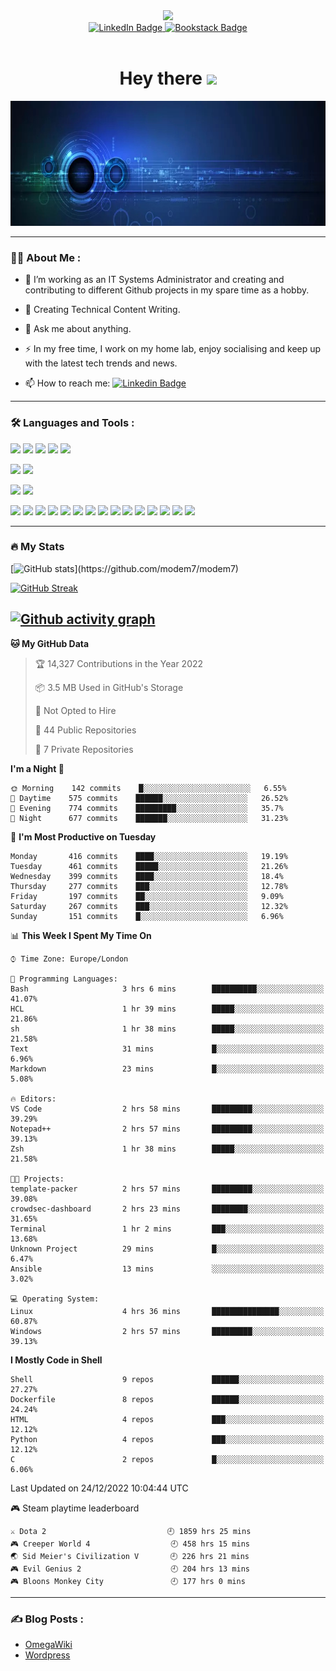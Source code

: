 <div id="header" align="center">
  <img src="https://media.giphy.com/media/f3iwJFOVOwuy7K6FFw/giphy.gif" width="300"/>
<div id="badges">
  <a href="https://www.linkedin.com/in/alexlaneit/">
    <img src="https://img.shields.io/badge/LinkedIn-blue?style=for-the-badge&logo=linkedin&logoColor=white" alt="LinkedIn Badge"/>
  </a>
  <a href="https://modem7.com">
  <img src="https://img.shields.io/badge/Bookstack-blue?style=for-the-badge&logo=BookStack&logoColor=white" alt="Bookstack Badge"/>
  </a>
</div>
  <img src="https://komarev.com/ghpvc/?username=modem7&style=flat-square&color=blue" alt=""/>
<h1>
  Hey there
  <img src="https://media.giphy.com/media/hvRJCLFzcasrR4ia7z/giphy.gif" width="30px"/>
</h1>
</div>

<div align="center">
  <img src="https://github.com/modem7/MiscAssets/blob/master/images/ezgif-6-79e26c05da.jpg" width="800" height="200"/>
</div>

---

### :man_technologist: About Me :
- :telescope: I’m working as an IT Systems Administrator and creating and contributing to different Github projects in my spare time as a hobby.

- :seedling: Creating Technical Content Writing.

- 💬 Ask me about anything.

- :zap: In my free time, I work on my home lab, enjoy socialising and keep up with the latest tech trends and news.

- :mailbox: How to reach me: [![Linkedin Badge](https://img.shields.io/badge/-AlexLaneIT-blue?style=flat&logo=Linkedin&logoColor=white)](https://www.linkedin.com/in/alexlaneit/)

---

### :hammer_and_wrench: Languages and Tools :
![](https://img.shields.io/badge/OS-Centos-informational?style=flat&logo=centos&logoColor=white&color=981e32)
![](https://img.shields.io/badge/OS-Debian-informational?style=flat&logo=debian&logoColor=white&color=981e32)
![](https://img.shields.io/badge/OS-RHEL-informational?style=flat&logo=red-hat&logoColor=white&color=981e32)
![](https://img.shields.io/badge/OS-Ubuntu-informational?style=flat&logo=ubuntu&logoColor=white&color=981e32)
![](https://img.shields.io/badge/OS-Windows-informational?style=flat&logo=windows&logoColor=white&color=981e32)

![](https://img.shields.io/badge/Editor-Notepad++-informational?style=flat&logo=notepadplusplus&logoColor=white&color=981e32)
![](https://img.shields.io/badge/Editor-Visual_Studio_Code-informational?style=flat&logo=visual-studio-code&logoColor=white&color=981e32)


![](https://img.shields.io/badge/Shell-Bash-informational?style=flat&logo=gnu-bash&logoColor=white&color=981e32)
![](https://img.shields.io/badge/Shell-ZSH-informational?style=flat&logo=gnu-bash&logoColor=white&color=981e32)

![](https://img.shields.io/badge/Tools-3CX-informational?style=flat&logoColor=white&color=981e32)
![](https://img.shields.io/badge/Tools-Ansible-informational?style=flat&logo=ansible&logoColor=white&color=981e32)
![](https://img.shields.io/badge/Tools-Arduino-informational?style=flat&logo=arduino&logoColor=white&color=981e32)
![](https://img.shields.io/badge/Tools-Borg-informational?style=flat&logoColor=white&color=981e32)
![](https://img.shields.io/badge/Tools-Docker-informational?style=flat&logo=docker&logoColor=white&color=981e32)
![](https://img.shields.io/badge/Tools-Drone_CI-informational?style=flat&logo=drone&logoColor=white&color=981e32)
![](https://img.shields.io/badge/Tools-Git-informational?style=flat&logo=git&logoColor=white&color=981e32)
![](https://img.shields.io/badge/Tools-Github-informational?style=flat&logo=github&logoColor=white&color=981e32)
![](https://img.shields.io/badge/Tools-Gitlab-informational?style=flat&logo=gitlab&logoColor=white&color=981e32)
![](https://img.shields.io/badge/Tools-Jira-informational?style=flat&logo=jira&logoColor=white&color=981e32)
![](https://img.shields.io/badge/Tools-Kanban-informational?style=flat&logoColor=white&color=981e32)
![](https://img.shields.io/badge/Tools-Nginx-informational?style=flat&logo=nginx&logoColor=white&color=981e32)
![](https://img.shields.io/badge/Tools-Raspberry_Pi-informational?style=flat&logo=raspberry-pi&logoColor=white&color=981e32)
![](https://img.shields.io/badge/Tools-Snyk-informational?style=flat&logo=snyk&logoColor=white&color=981e32)
![](https://img.shields.io/badge/Tools-Traefik-informational?style=flat&logo=traefikmesh&logoColor=white&color=981e32)

---

### :fire: My Stats
[![GitHub stats](https://github-readme-stats.vercel.app/api?username=modem7&show_icons=true&theme=codeSTACKr&count_private=true")](https://github.com/modem7/modem7)

[![GitHub Streak](http://github-readme-streak-stats.herokuapp.com?user=modem7&theme=elegant&hide_border=true&date_format=j%20M%5B%20Y%5D&background=DD272700)](https://git.io/streak-stats)

[![Github activity graph](https://activity-graph.herokuapp.com/graph?username=modem7&theme=elegant&custom_title=Contribution%20Graph&hide_border=true&bg_color=%20)](https://github.com/modem7/modem7)
---

<!--START_SECTION:waka-->
**🐱 My GitHub Data** 

> 🏆 14,327 Contributions in the Year 2022
 > 
> 📦 3.5 MB Used in GitHub's Storage 
 > 
> 🚫 Not Opted to Hire
 > 
> 📜 44 Public Repositories 
 > 
> 🔑 7 Private Repositories  
 > 
**I'm a Night 🦉** 

```text
🌞 Morning    142 commits    █░░░░░░░░░░░░░░░░░░░░░░░░   6.55% 
🌆 Daytime    575 commits    ██████░░░░░░░░░░░░░░░░░░░   26.52% 
🌃 Evening    774 commits    █████████░░░░░░░░░░░░░░░░   35.7% 
🌙 Night      677 commits    ███████░░░░░░░░░░░░░░░░░░   31.23%

```
📅 **I'm Most Productive on Tuesday** 

```text
Monday       416 commits    ████░░░░░░░░░░░░░░░░░░░░░   19.19% 
Tuesday      461 commits    █████░░░░░░░░░░░░░░░░░░░░   21.26% 
Wednesday    399 commits    ████░░░░░░░░░░░░░░░░░░░░░   18.4% 
Thursday     277 commits    ███░░░░░░░░░░░░░░░░░░░░░░   12.78% 
Friday       197 commits    ██░░░░░░░░░░░░░░░░░░░░░░░   9.09% 
Saturday     267 commits    ███░░░░░░░░░░░░░░░░░░░░░░   12.32% 
Sunday       151 commits    █░░░░░░░░░░░░░░░░░░░░░░░░   6.96%

```


📊 **This Week I Spent My Time On** 

```text
⌚︎ Time Zone: Europe/London

💬 Programming Languages: 
Bash                     3 hrs 6 mins        ██████████░░░░░░░░░░░░░░░   41.07% 
HCL                      1 hr 39 mins        █████░░░░░░░░░░░░░░░░░░░░   21.86% 
sh                       1 hr 38 mins        █████░░░░░░░░░░░░░░░░░░░░   21.58% 
Text                     31 mins             █░░░░░░░░░░░░░░░░░░░░░░░░   6.96% 
Markdown                 23 mins             █░░░░░░░░░░░░░░░░░░░░░░░░   5.08%

🔥 Editors: 
VS Code                  2 hrs 58 mins       █████████░░░░░░░░░░░░░░░░   39.29% 
Notepad++                2 hrs 57 mins       █████████░░░░░░░░░░░░░░░░   39.13% 
Zsh                      1 hr 38 mins        █████░░░░░░░░░░░░░░░░░░░░   21.58%

🐱‍💻 Projects: 
template-packer          2 hrs 57 mins       █████████░░░░░░░░░░░░░░░░   39.08% 
crowdsec-dashboard       2 hrs 23 mins       ████████░░░░░░░░░░░░░░░░░   31.65% 
Terminal                 1 hr 2 mins         ███░░░░░░░░░░░░░░░░░░░░░░   13.68% 
Unknown Project          29 mins             █░░░░░░░░░░░░░░░░░░░░░░░░   6.47% 
Ansible                  13 mins             ░░░░░░░░░░░░░░░░░░░░░░░░░   3.02%

💻 Operating System: 
Linux                    4 hrs 36 mins       ███████████████░░░░░░░░░░   60.87% 
Windows                  2 hrs 57 mins       █████████░░░░░░░░░░░░░░░░   39.13%

```

**I Mostly Code in Shell** 

```text
Shell                    9 repos             ██████░░░░░░░░░░░░░░░░░░░   27.27% 
Dockerfile               8 repos             ██████░░░░░░░░░░░░░░░░░░░   24.24% 
HTML                     4 repos             ███░░░░░░░░░░░░░░░░░░░░░░   12.12% 
Python                   4 repos             ███░░░░░░░░░░░░░░░░░░░░░░   12.12% 
C                        2 repos             █░░░░░░░░░░░░░░░░░░░░░░░░   6.06%

```



 Last Updated on 24/12/2022 10:04:44 UTC
<!--END_SECTION:waka-->

<!-- steam-box start -->
🎮 Steam playtime leaderboard
```text
⚔️ Dota 2                           🕘 1859 hrs 25 mins
🎮 Creeper World 4                  🕘 458 hrs 15 mins
🌏 Sid Meier's Civilization V       🕘 226 hrs 21 mins
🎮 Evil Genius 2                    🕘 204 hrs 13 mins
🎮 Bloons Monkey City               🕘 177 hrs 0 mins
```
<!-- Powered by https://github.com/YouEclipse/steam-box . -->
<!-- steam-box end -->

---

### :writing_hand: Blog Posts :
- [OmegaWiki](https://omegawiki.modem7.com)
- [Wordpress](https://modem7.wordpress.com)
